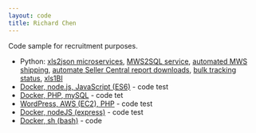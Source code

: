```yaml
---
layout: code
title: Richard Chen
---
```


Code sample for recruitment purposes.

* Python: [xls2json microservices](//bitbucket.org/jayfranco/dev-env), [MWS2SQL service](//bitbucket.org/jayfranco/reports/src/master), [automated MWS shipping](//bitbucket.org/jayfranco/python), [automate Seller Central report downloads](//bitbucket.org/jayfranco/data-pull), [bulk tracking status](//bitbucket.org/richardc020/tracking), [xls1BI](//bitbucket.org/richardc020/reports)
* [Docker, node.js, JavaScript (ES6)](//github.com/4richardchen/meredith-code-challenge) - code test
* [Docker, PHP, mySQL](//github.com/4richardchen/allthingsmedia) - code tet
* [WordPress, AWS (EC2), PHP](//github.com/4richardchen/everytown) - code test
* [Docker, nodeJS (express)](//github.com/4richardchen/gotenna) - code test
* [Docker, sh (bash)](//github.com/4richardchen/new-computer/commits/fired) - code
